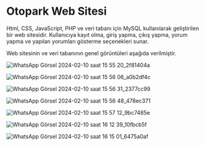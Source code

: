 # Otopark Web Sitesi

Html, CSS, JavaScript, PHP ve veri tabanı için MySQL kullanılarak geliştirilen bir web sitesidir. Kullanıcıya kayıt olma, giriş yapma, çıkış yapma, yorum yapma ve yapılan yorumları gösterme seçenekleri sunar.  

Web sitesinin ve veri tabanının genel görüntüleri aşağıda verilmiştir.  

![WhatsApp Görsel 2024-02-10 saat 15 55 20_2f81404a](https://github.com/nnurrs/Otopark-Web-Sitesi/assets/96475696/5ea95d52-fb04-46a9-ab1d-add4a085101e)  

![WhatsApp Görsel 2024-02-10 saat 15 56 06_a0b2df4c](https://github.com/nnurrs/Otopark-Web-Sitesi/assets/96475696/69d76f23-e774-4428-913b-311767cc3771)  

![WhatsApp Görsel 2024-02-10 saat 15 56 31_2377cc99](https://github.com/nnurrs/Otopark-Web-Sitesi/assets/96475696/02f6f934-544c-4b15-8dc0-d36712785916)  

![WhatsApp Görsel 2024-02-10 saat 15 56 48_478ec371](https://github.com/nnurrs/Otopark-Web-Sitesi/assets/96475696/ba2f18b4-ea53-4e31-a195-b26088e301b8)  

![WhatsApp Görsel 2024-02-10 saat 15 57 12_9bc7485e](https://github.com/nnurrs/Otopark-Web-Sitesi/assets/96475696/ba6dc709-127e-40c5-85d3-773068ca6daf)  

![WhatsApp Görsel 2024-02-10 saat 16 12 39_10fbcb5f](https://github.com/nnurrs/Otopark-Web-Sitesi/assets/96475696/3c7ef479-189e-475e-847e-e1acacc4aedd)  

![WhatsApp Görsel 2024-02-10 saat 16 15 01_6475a0af](https://github.com/nnurrs/Otopark-Web-Sitesi/assets/96475696/7d12d059-3f94-46e5-97d2-d604d67a46ba)






